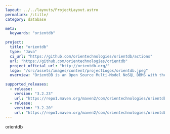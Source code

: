 ```yaml
---
layout: ../../layouts/ProjectLayout.astro
permalink: /:title/
category: database

meta:
  keywords: "orientdb"

project:
  title: "orientdb"
  type: "Java"
  ci_url: "https://github.com/orientechnologies/orientdb/actions"
  url: "https://github.com/orientechnologies/orientdb"
  project_official_url: "http://orientdb.org/"
  logo: "/src/assets/images/content/projectLogos/orientdb.jpeg"
  overview: "OrientDB is an Open Source Multi-Model NoSQL DBMS with the support of Native Graphs, Documents, Full-Text search, Reactivity, Geo-Spatial and Object Oriented concepts. It's written in Java and it's amazingly fast. No expensive run-time JOINs, connections are managed as persistent pointers between records. You can traverse thousands of records in no time. Supports schema-less, schema-full and schema-mixed modes. Has a strong security profiling system based on user, roles and predicate security and supports SQL amongst the query languages. Thanks to the SQL layer it's straightforward to use for people skilled in the Relational world."

supported_releases:
  - release:
    version: "3.2.23"
    url: "https://repo1.maven.org/maven2/com/orientechnologies/orientdb-community/3.2.23/orientdb-community-3.2.23.zip"
  - release:
    version: "3.2.20"
    url: "https://repo1.maven.org/maven2/com/orientechnologies/orientdb-community/3.2.20/orientdb-community-3.2.20.zip"
---
```


<p>orientdb</p>
